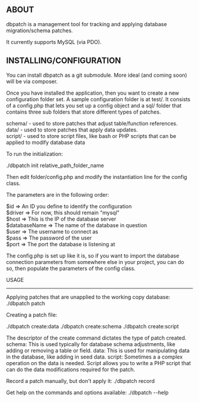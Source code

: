 ABOUT
-----

dbpatch is a management tool for tracking and applying database migration/schema patches.

It currently supports MySQL (via PDO).

INSTALLING/CONFIGURATION
------------------------

You can install dbpatch as a git submodule. More ideal (and coming soon) will be via composer.

Once you have installed the application, then you want to create a new configuration folder set.
A sample configuration folder is at test/.  It consists of a config.php that lets you set up a config object and a
sql/ folder that contains three sub folders that store different types of patches.

schema/  - used to store patches that adjust table/function references.  
data/ - used to store patches that apply data updates.  
script/ - used to store script files, like bash or PHP scripts that can be applied to modify database data

To run the initialization:

./dbpatch init relative_path_folder_name

Then edit folder/config.php and modify the instantiation line for the config class.

The parameters are in the following order:

$id => An ID you define to identify the configuration  
$driver => For now, this should remain "mysql"  
$host => This is the IP of the database server  
$databaseName => The name of the database in question  
$user => The username to connect as  
$pass => The password of the user  
$port => The port the database is listening at

The config.php is set up like it is, so if you want to import the database connection parameters from somewhere else
in your project, you can do so, then populate the parameters of the config class.


USAGE
_____

Applying patches that are unapplied to the working copy database:
./dbpatch patch

Creating a patch file:

./dbpatch create:data
./dbpatch create:schema
./dbpatch create:script

The descriptor of the create command dictates the type of patch created.
schema: This is used typically for database schema adjustments, like adding or removing a table or field.
data: This is used for manipulating data in the database, like adding in seed data.
script: Sometimes a a complex operation on the data is needed. Script allows you to write a PHP script that can do the data modifications required for the patch.

Record a patch manually, but don't apply it:
./dbpatch record <patchname>

Get help on the commands and options available:
./dbpatch --help
